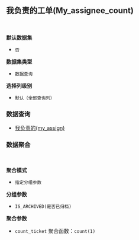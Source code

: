 ## 我负责的工单(My_assignee_count) <!-- {docsify-ignore-all} -->



<br>
<p class="panel-title"><b>默认数据集</b></p>

* `否`

<p class="panel-title"><b>数据集类型</b></p>

* `数据查询`

<p class="panel-title"><b>选择列级别</b></p>

* `默认（全部查询列）`




### 数据查询
  * [我负责的(my_assign)](module/ProdMgmt/Ticket/query/My_assign)

### 数据聚合

<br>
<p class="panel-title"><b>聚合模式</b></p>

* `指定分组参数`


<p class="panel-title"><b>分组参数</b></p>

* `IS_ARCHIVED(是否已归档)` 

<p class="panel-title"><b>聚合参数</b></p>

* `count_ticket`  聚合函数：`count(1)`
